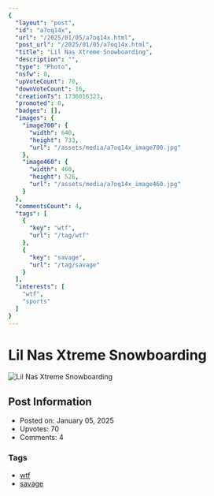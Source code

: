 ```yaml
---
{
  "layout": "post",
  "id": "a7oq14x",
  "url": "/2025/01/05/a7oq14x.html",
  "post_url": "/2025/01/05/a7oq14x.html",
  "title": "Lil Nas Xtreme Snowboarding",
  "description": "",
  "type": "Photo",
  "nsfw": 0,
  "upVoteCount": 70,
  "downVoteCount": 16,
  "creationTs": 1736016323,
  "promoted": 0,
  "badges": [],
  "images": {
    "image700": {
      "width": 640,
      "height": 733,
      "url": "/assets/media/a7oq14x_image700.jpg"
    },
    "image460": {
      "width": 460,
      "height": 526,
      "url": "/assets/media/a7oq14x_image460.jpg"
    }
  },
  "commentsCount": 4,
  "tags": [
    {
      "key": "wtf",
      "url": "/tag/wtf"
    },
    {
      "key": "savage",
      "url": "/tag/savage"
    }
  ],
  "interests": [
    "wtf",
    "sports"
  ]
}
---
```


# Lil Nas Xtreme Snowboarding

![Lil Nas Xtreme Snowboarding](/assets/media/a7oq14x_image700.jpg)

## Post Information

- Posted on: January 05, 2025
- Upvotes: 70
- Comments: 4

### Tags

- [wtf](/tag/wtf)
- [savage](/tag/savage)

